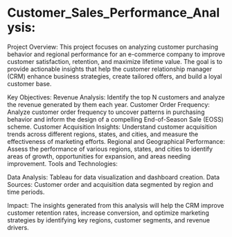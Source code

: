 # Customer_Sales_Performance_Analysis:

Project Overview:
This project focuses on analyzing customer purchasing behavior and regional performance for an e-commerce company to improve customer satisfaction, retention, and maximize lifetime value. The goal is to provide actionable insights that help the customer relationship manager (CRM) enhance business strategies, create tailored offers, and build a loyal customer base.

Key Objectives:
Revenue Analysis: Identify the top N customers and analyze the revenue generated by them each year.
Customer Order Frequency: Analyze customer order frequency to uncover patterns in purchasing behavior and inform the design of a compelling End-of-Season Sale (EOSS) scheme.
Customer Acquisition Insights: Understand customer acquisition trends across different regions, states, and cities, and measure the effectiveness of marketing efforts.
Regional and Geographical Performance: Assess the performance of various regions, states, and cities to identify areas of growth, opportunities for expansion, and areas needing improvement.
Tools and Technologies:

Data Analysis: Tableau for data visualization and dashboard creation.
Data Sources: Customer order and acquisition data segmented by region and time periods.

Impact:
The insights generated from this analysis will help the CRM improve customer retention rates, increase conversion, and optimize marketing strategies by identifying key regions, customer segments, and revenue drivers.
